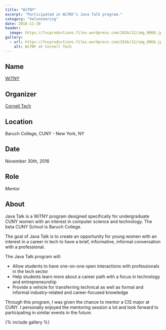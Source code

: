 ```yaml
---
title: "WiTNY"
excerpt: "Participated in WiTNY’s Java Talk program."
category: "Volunteering"
date: 2016-11-30
header:
  image: https://fvcproductions.files.wordpress.com/2016/12/img_0068.jpg
gallery:
  - url: https://fvcproductions.files.wordpress.com/2016/12/img_0068.jpg
    alt: WiTNY at Cornell Tech
---
```


## Name

<a title="WiTNY" href="https://tech.cornell.edu/impact/witny" target="_blank" rel="noopener">WiTNY</a>

## Organizer

[Cornell Tech](https://tech.cornell.edu/)

## Location

Baruch College, CUNY - New York, NY

## Date

November 30th, 2016

## Role

Mentor

## About

Java Talk is a WiTNY program designed specifically for undergraduate CUNY women with an interest in computer science and technology. The beta CUNY School is Baruch College.

The goal of Java Talk is to create an opportunity for young women with an interest in a career in tech to have a brief, informative, informal conversation with a professional.

The Java Talk program will:

- Allow students to have one-on-one open interactions with professionals in the tech sector
- Help students learn more about a career path with a focus in technology and entrepreneurship
- Provide a vehicle for transferring technical as well as formal and informal industry-related and career-focused knowledge

Through this program, I was given the chance to mentor a CIS major at CUNY. I personally enjoyed the mentoring session a lot and look forward to participating in similar events in the future.

{% include gallery %}
